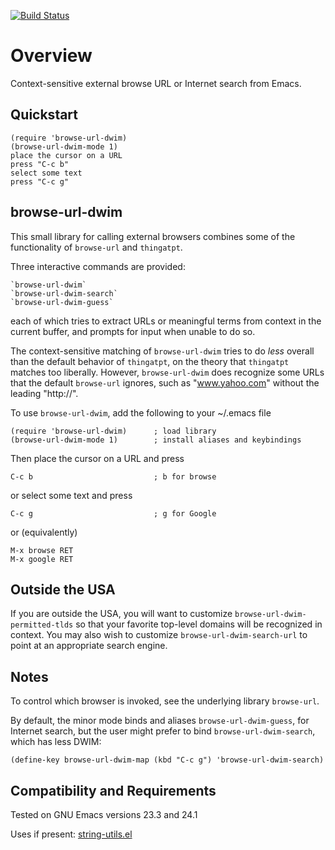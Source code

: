 [![Build Status](https://secure.travis-ci.org/rolandwalker/browse-url-dwim.png)](http://travis-ci.org/rolandwalker/browse-url-dwim)

Overview
========

Context-sensitive external browse URL or Internet search from Emacs.

Quickstart
----------

    (require 'browse-url-dwim)
    (browse-url-dwim-mode 1)
    place the cursor on a URL
    press "C-c b"
    select some text
    press "C-c g"

browse-url-dwim
---------------

This small library for calling external browsers combines some of
the functionality of `browse-url` and `thingatpt`.

Three interactive commands are provided:

    `browse-url-dwim`
    `browse-url-dwim-search`
    `browse-url-dwim-guess`

each of which tries to extract URLs or meaningful terms from
context in the current buffer, and prompts for input when unable
to do so.

The context-sensitive matching of `browse-url-dwim` tries to do
*less* overall than the default behavior of `thingatpt`, on the
theory that `thingatpt` matches too liberally.  However,
`browse-url-dwim` does recognize some URLs that the default
`browse-url` ignores, such as "www.yahoo.com" without the
leading "http://".

To use `browse-url-dwim`, add the following to your ~/.emacs file

    (require 'browse-url-dwim)      ; load library
    (browse-url-dwim-mode 1)        ; install aliases and keybindings

Then place the cursor on a URL and press

    C-c b                           ; b for browse

or select some text and press

    C-c g                           ; g for Google

or (equivalently)

    M-x browse RET
    M-x google RET

Outside the USA
---------------

If you are outside the USA, you will want to customize
`browse-url-dwim-permitted-tlds` so that your favorite
top-level domains will be recognized in context.  You
may also wish to customize `browse-url-dwim-search-url`
to point at an appropriate search engine.

Notes
-----

To control which browser is invoked, see the underlying library
`browse-url`.

By default, the minor mode binds and aliases `browse-url-dwim-guess`,
for Internet search, but the user might prefer to bind
`browse-url-dwim-search`, which has less DWIM:

    (define-key browse-url-dwim-map (kbd "C-c g") 'browse-url-dwim-search)

Compatibility and Requirements
------------------------------

Tested on GNU Emacs versions 23.3 and 24.1

Uses if present: [string-utils.el](http://github.com/rolandwalker/string-utils)
